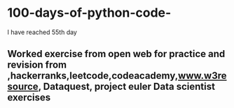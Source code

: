 # 100-days-of-python-code-
I have reached 55th day 
## Worked exercise from open web for practice and revision from ,hackerranks,leetcode,codeacademy,www.w3resource, Dataquest, project euler Data scientist exercises 
